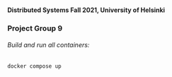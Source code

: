 #### Distributed Systems Fall 2021, University of Helsinki
### Project Group 9


###### Build and run all containers:
```
docker compose up
```


